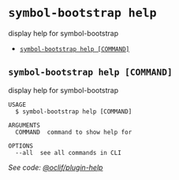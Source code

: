 `symbol-bootstrap help`
=======================

display help for symbol-bootstrap

* [`symbol-bootstrap help [COMMAND]`](#symbol-bootstrap-help-command)

## `symbol-bootstrap help [COMMAND]`

display help for symbol-bootstrap

```
USAGE
  $ symbol-bootstrap help [COMMAND]

ARGUMENTS
  COMMAND  command to show help for

OPTIONS
  --all  see all commands in CLI
```

_See code: [@oclif/plugin-help](https://github.com/oclif/plugin-help/blob/v3.2.17/src/commands/help.ts)_

